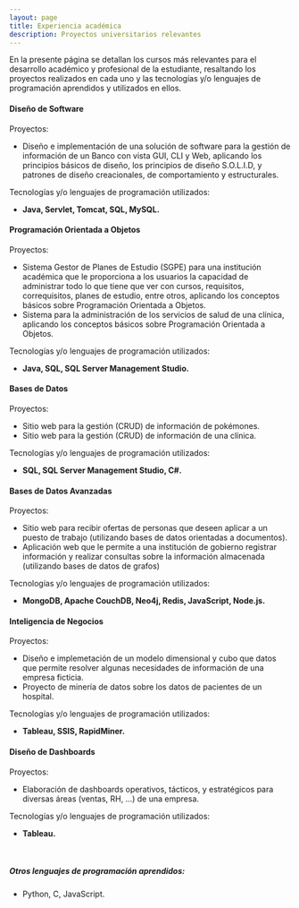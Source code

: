 ```yaml
---
layout: page
title: Experiencia académica
description: Proyectos universitarios relevantes
---
```


En la presente página se detallan los cursos más relevantes para el desarrollo académico y profesional de la estudiante, resaltando los proyectos realizados en cada uno y las tecnologías y/o lenguajes de programación aprendidos y utilizados en ellos. 

#### Diseño de Software

Proyectos:
- Diseño e implementación de una solución de software para la gestión de información de un Banco con vista GUI, CLI y Web, aplicando los principios básicos de diseño, los principios de diseño S.O.L.I.D, y patrones de diseño creacionales, de comportamiento y estructurales.

Tecnologías y/o lenguajes de programación utilizados:
- **Java, Servlet, Tomcat, SQL, MySQL.** 


#### Programación Orientada a Objetos

Proyectos:
- Sistema Gestor de Planes de Estudio (SGPE) para una institución académica que le proporciona a los usuarios la capacidad de administrar todo lo que tiene que ver con cursos, requisitos, correquisitos, planes de estudio, entre otros, aplicando los conceptos básicos sobre Programación Orientada a Objetos.
- Sistema para la administración de los servicios de salud de una clínica, aplicando los conceptos básicos sobre Programación Orientada a Objetos.

Tecnologías y/o lenguajes de programación utilizados:
- **Java, SQL, SQL Server Management Studio.** 


#### Bases de Datos

Proyectos:
- Sitio web para la gestión (CRUD) de información de pokémones. 
- Sitio web para la gestión (CRUD) de información de una clínica. 

Tecnologías y/o lenguajes de programación utilizados:
- **SQL, SQL Server Management Studio, C#.** 

#### Bases de Datos Avanzadas 

Proyectos:
- Sitio web para recibir ofertas de personas que deseen aplicar a un puesto de trabajo (utilizando bases de datos orientadas a documentos).
- Aplicación web que le permite a una institución de gobierno registrar información y realizar consultas sobre la información almacenada (utilizando bases de datos de grafos)

Tecnologías y/o lenguajes de programación utilizados:
- **MongoDB, Apache CouchDB, Neo4j, Redis, JavaScript, Node.js.**


#### Inteligencia de Negocios

Proyectos:
- Diseño e implemetación de un modelo dimensional y cubo que datos que permite resolver algunas necesidades de información de una empresa ficticia.
- Proyecto de minería de datos sobre los datos de pacientes de un hospital.  

Tecnologías y/o lenguajes de programación utilizados:
- **Tableau, SSIS, RapidMiner.**

#### Diseño de Dashboards

Proyectos:
- Elaboración de dashboards operativos, tácticos, y estratégicos para diversas áreas (ventas, RH, ...) de una empresa. 

Tecnologías y/o lenguajes de programación utilizados:
- **Tableau.**

&nbsp;
##### Otros lenguajes de programación aprendidos:
- Python, C, JavaScript.

